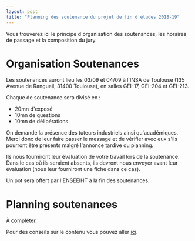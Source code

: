 ```yaml
---
layout: post
title: "Planning des soutenance du projet de fin d'études 2018-19"
---
```


Vous trouverez ici le principe d'organisation des soutenances, les horaires de
passage et la composition du jury.

# Organisation Soutenances 

Les soutenances auront lieu les 03/09 et 04/09 à l'INSA de Toulouse (135
Avenue de Rangueil, 31400 Toulouse), en salles GEI-17, GEI-204 et GEI-213.

Chaque de soutenance sera divisé en :
  * 20mn d'exposé
  * 10mn de questions
  * 10mn de délibérations

On demande la présence des tuteurs industriels ainsi qu'académiques.
Merci donc de leur faire passer le message et de vérifier avec eux
s'ils pourront être présents malgré l'annonce tardive du planning.

Ils nous fourniront leur évaluation de votre travail lors de la soutenance.
Dans le cas où ils seraient absents, ils devront nous envoyer avant leur
évaluation (nous leur fourniront une fiche dans ce cas).

Un pot sera offert par l'ENSEEIHT à la fin des soutenances.

# Planning soutenances

À compléter.

Pour des conseils sur le contenu vous pouvez aller [ici](https://tls-sec.github.io/2017/05/29/modalites-pfe.html).
